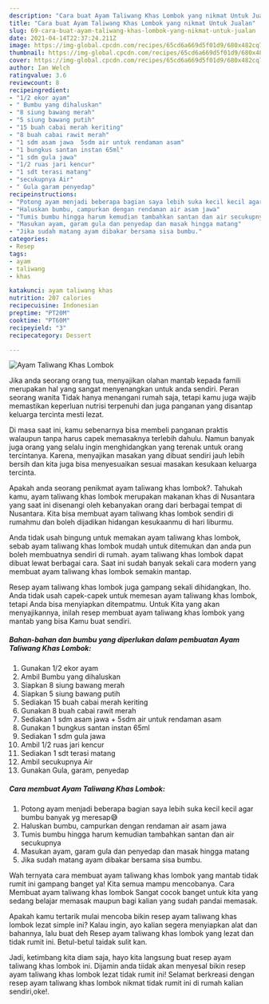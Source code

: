 ```yaml
---
description: "Cara buat Ayam Taliwang Khas Lombok yang nikmat Untuk Jualan"
title: "Cara buat Ayam Taliwang Khas Lombok yang nikmat Untuk Jualan"
slug: 69-cara-buat-ayam-taliwang-khas-lombok-yang-nikmat-untuk-jualan
date: 2021-04-14T22:37:24.211Z
image: https://img-global.cpcdn.com/recipes/65cd6a669d5f01d9/680x482cq70/ayam-taliwang-khas-lombok-foto-resep-utama.jpg
thumbnail: https://img-global.cpcdn.com/recipes/65cd6a669d5f01d9/680x482cq70/ayam-taliwang-khas-lombok-foto-resep-utama.jpg
cover: https://img-global.cpcdn.com/recipes/65cd6a669d5f01d9/680x482cq70/ayam-taliwang-khas-lombok-foto-resep-utama.jpg
author: Ian Welch
ratingvalue: 3.6
reviewcount: 8
recipeingredient:
- "1/2 ekor ayam"
- " Bumbu yang dihaluskan"
- "8 siung bawang merah"
- "5 siung bawang putih"
- "15 buah cabai merah keriting"
- "8 buah cabai rawit merah"
- "1 sdm asam jawa  5sdm air untuk rendaman asam"
- "1 bungkus santan instan 65ml"
- "1 sdm gula jawa"
- "1/2 ruas jari kencur"
- "1 sdt terasi matang"
- "secukupnya Air"
- " Gula garam penyedap"
recipeinstructions:
- "Potong ayam menjadi beberapa bagian saya lebih suka kecil kecil agar bumbu banyak yg meresap😅"
- "Haluskan bumbu, campurkan dengan rendaman air asam jawa"
- "Tumis bumbu hingga harum kemudian tambahkan santan dan air secukupnya"
- "Masukan ayam, garam gula dan penyedap dan masak hingga matang"
- "Jika sudah matang ayam dibakar bersama sisa bumbu."
categories:
- Resep
tags:
- ayam
- taliwang
- khas

katakunci: ayam taliwang khas 
nutrition: 207 calories
recipecuisine: Indonesian
preptime: "PT20M"
cooktime: "PT60M"
recipeyield: "3"
recipecategory: Dessert

---
```



![Ayam Taliwang Khas Lombok](https://img-global.cpcdn.com/recipes/65cd6a669d5f01d9/680x482cq70/ayam-taliwang-khas-lombok-foto-resep-utama.jpg)

Jika anda seorang orang tua, menyajikan olahan mantab kepada famili merupakan hal yang sangat menyenangkan untuk anda sendiri. Peran seorang  wanita Tidak hanya menangani rumah saja, tetapi kamu juga wajib memastikan keperluan nutrisi terpenuhi dan juga panganan yang disantap keluarga tercinta mesti lezat.

Di masa  saat ini, kamu sebenarnya bisa membeli panganan praktis walaupun tanpa harus capek memasaknya terlebih dahulu. Namun banyak juga orang yang selalu ingin menghidangkan yang terenak untuk orang tercintanya. Karena, menyajikan masakan yang dibuat sendiri jauh lebih bersih dan kita juga bisa menyesuaikan sesuai masakan kesukaan keluarga tercinta. 



Apakah anda seorang penikmat ayam taliwang khas lombok?. Tahukah kamu, ayam taliwang khas lombok merupakan makanan khas di Nusantara yang saat ini disenangi oleh kebanyakan orang dari berbagai tempat di Nusantara. Kita bisa membuat ayam taliwang khas lombok sendiri di rumahmu dan boleh dijadikan hidangan kesukaanmu di hari liburmu.

Anda tidak usah bingung untuk memakan ayam taliwang khas lombok, sebab ayam taliwang khas lombok mudah untuk ditemukan dan anda pun boleh membuatnya sendiri di rumah. ayam taliwang khas lombok dapat dibuat lewat berbagai cara. Saat ini sudah banyak sekali cara modern yang membuat ayam taliwang khas lombok semakin mantap.

Resep ayam taliwang khas lombok juga gampang sekali dihidangkan, lho. Anda tidak usah capek-capek untuk memesan ayam taliwang khas lombok, tetapi Anda bisa menyiapkan ditempatmu. Untuk Kita yang akan menyajikannya, inilah resep membuat ayam taliwang khas lombok yang mantab yang bisa Kamu buat sendiri.

<!--inarticleads1-->

##### Bahan-bahan dan bumbu yang diperlukan dalam pembuatan Ayam Taliwang Khas Lombok:

1. Gunakan 1/2 ekor ayam
1. Ambil  Bumbu yang dihaluskan
1. Siapkan 8 siung bawang merah
1. Siapkan 5 siung bawang putih
1. Sediakan 15 buah cabai merah keriting
1. Gunakan 8 buah cabai rawit merah
1. Sediakan 1 sdm asam jawa + 5sdm air untuk rendaman asam
1. Gunakan 1 bungkus santan instan 65ml
1. Sediakan 1 sdm gula jawa
1. Ambil 1/2 ruas jari kencur
1. Sediakan 1 sdt terasi matang
1. Ambil secukupnya Air
1. Gunakan  Gula, garam, penyedap




<!--inarticleads2-->

##### Cara membuat Ayam Taliwang Khas Lombok:

1. Potong ayam menjadi beberapa bagian saya lebih suka kecil kecil agar bumbu banyak yg meresap😅
1. Haluskan bumbu, campurkan dengan rendaman air asam jawa
1. Tumis bumbu hingga harum kemudian tambahkan santan dan air secukupnya
1. Masukan ayam, garam gula dan penyedap dan masak hingga matang
1. Jika sudah matang ayam dibakar bersama sisa bumbu.




Wah ternyata cara membuat ayam taliwang khas lombok yang mantab tidak rumit ini gampang banget ya! Kita semua mampu mencobanya. Cara Membuat ayam taliwang khas lombok Sangat cocok banget untuk kita yang sedang belajar memasak maupun bagi kalian yang sudah pandai memasak.

Apakah kamu tertarik mulai mencoba bikin resep ayam taliwang khas lombok lezat simple ini? Kalau ingin, ayo kalian segera menyiapkan alat dan bahannya, lalu buat deh Resep ayam taliwang khas lombok yang lezat dan tidak rumit ini. Betul-betul taidak sulit kan. 

Jadi, ketimbang kita diam saja, hayo kita langsung buat resep ayam taliwang khas lombok ini. Dijamin anda tiidak akan menyesal bikin resep ayam taliwang khas lombok lezat tidak rumit ini! Selamat berkreasi dengan resep ayam taliwang khas lombok nikmat tidak rumit ini di rumah kalian sendiri,oke!.

